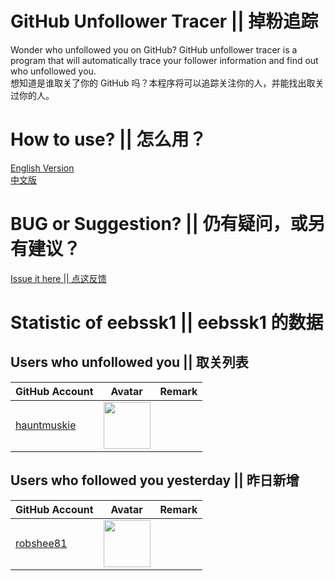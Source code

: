 # GitHub Unfollower Tracer || 掉粉追踪
Wonder who unfollowed you on GitHub? GitHub unfollower tracer is a program that will automatically trace your follower information and find out who unfollowed you.
<br>想知道是谁取关了你的 GitHub 吗？本程序将可以追踪关注你的人，并能找出取关过你的人。

# How to use? || 怎么用？
[English Version](https://github.com/1012796366/unfollower_tracer/issues/1)
<br>[中文版](https://github.com/1012796366/unfollower_tracer/issues/2)

# BUG or Suggestion? || 仍有疑问，或另有建议？
[Issue it here || 点这反馈](https://github.com/1012796366/unfollower_tracer/issues)
# Statistic of eebssk1 || eebssk1 的数据
## Users who unfollowed you || 取关列表
| GitHub Account                                | Avatar                                                                                                             | Remark   |
|-----------------------------------------------|--------------------------------------------------------------------------------------------------------------------|----------|
| [hauntmuskie](https://github.com/hauntmuskie) | <a href="https://github.com/hauntmuskie"><img src="https://github.com/hauntmuskie.png" width=75px height=75px></a> |          |

## Users who followed you yesterday || 昨日新增
| GitHub Account                            | Avatar                                                                                                         | Remark   |
|-------------------------------------------|----------------------------------------------------------------------------------------------------------------|----------|
| [robshee81](https://github.com/robshee81) | <a href="https://github.com/robshee81"><img src="https://github.com/robshee81.png" width=75px height=75px></a> |          |

